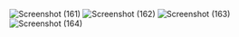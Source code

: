 ![Screenshot (161)](https://github.com/user-attachments/assets/426e626d-a6bf-4a3e-be36-842ad92c71be)
![Screenshot (162)](https://github.com/user-attachments/assets/08358c4b-58d1-4517-8901-a8aee1535229)
![Screenshot (163)](https://github.com/user-attachments/assets/3a21134e-0371-43f3-a6ef-4601fd44cae0)
![Screenshot (164)](https://github.com/user-attachments/assets/9ab60ae8-29aa-4234-9901-2d7c1fd68772)

